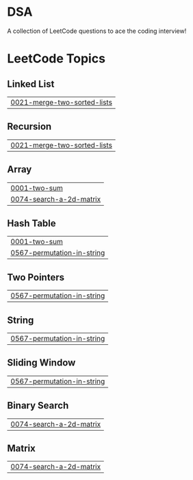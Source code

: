# DSA
A collection of LeetCode questions to ace the coding interview!

<!---LeetCode Topics Start-->
# LeetCode Topics
## Linked List
|  |
| ------- |
| [0021-merge-two-sorted-lists](https://github.com/Niharl7/DSA/tree/master/0021-merge-two-sorted-lists) |
## Recursion
|  |
| ------- |
| [0021-merge-two-sorted-lists](https://github.com/Niharl7/DSA/tree/master/0021-merge-two-sorted-lists) |
## Array
|  |
| ------- |
| [0001-two-sum](https://github.com/Niharl7/DSA/tree/master/0001-two-sum) |
| [0074-search-a-2d-matrix](https://github.com/Niharl7/DSA/tree/master/0074-search-a-2d-matrix) |
## Hash Table
|  |
| ------- |
| [0001-two-sum](https://github.com/Niharl7/DSA/tree/master/0001-two-sum) |
| [0567-permutation-in-string](https://github.com/Niharl7/DSA/tree/master/0567-permutation-in-string) |
## Two Pointers
|  |
| ------- |
| [0567-permutation-in-string](https://github.com/Niharl7/DSA/tree/master/0567-permutation-in-string) |
## String
|  |
| ------- |
| [0567-permutation-in-string](https://github.com/Niharl7/DSA/tree/master/0567-permutation-in-string) |
## Sliding Window
|  |
| ------- |
| [0567-permutation-in-string](https://github.com/Niharl7/DSA/tree/master/0567-permutation-in-string) |
## Binary Search
|  |
| ------- |
| [0074-search-a-2d-matrix](https://github.com/Niharl7/DSA/tree/master/0074-search-a-2d-matrix) |
## Matrix
|  |
| ------- |
| [0074-search-a-2d-matrix](https://github.com/Niharl7/DSA/tree/master/0074-search-a-2d-matrix) |
<!---LeetCode Topics End-->